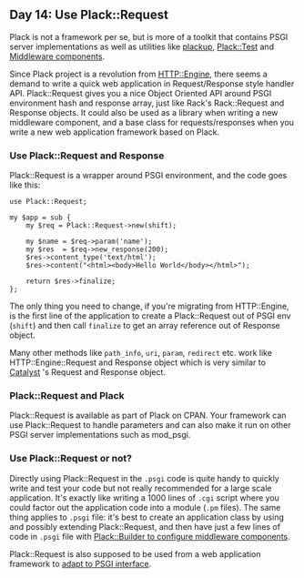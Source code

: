 ## Day 14: Use Plack::Request

Plack is not a framework per se, but is more of a toolkit that contains PSGI server implementations as well as utilities like [plackup](http://advent.plackperl.org/2009/12/day-3-using-plackup.html), [Plack::Test](http://advent.plackperl.org/2009/12/day-13-use-placktest-to-test-your-application.html) and [Middleware components](http://advent.plackperl.org/2009/12/day-10-using-plack-middleware.html). 

Since Plack project is a revolution from [HTTP::Engine](http://search.cpan.org/perldoc?HTTP::Engine), there seems a demand to write a quick web application in Request/Response style handler API. Plack::Request gives you a nice Object Oriented API around PSGI environment hash and response array, just like Rack's Rack::Request and Response objects. It could also be used as a library when writing a new middleware component, and a base class for requests/responses when you write a new web application framework based on Plack.

### Use Plack::Request and Response

Plack::Request is a wrapper around PSGI environment, and the code goes like this:

    use Plack::Request;
    
    my $app = sub {
        my $req = Plack::Request->new(shift);
        
        my $name = $req->param('name');
        my $res  = $req->new_response(200);
        $res->content_type('text/html');
        $res->content("<html><body>Hello World</body></html>");
        
        return $res->finalize;
    };

The only thing you need to change, if you're migrating from HTTP::Engine, is the first line of the application to create a Plack::Request out of PSGI env (`shift`) and then call `finalize` to get an array reference out of Response object.

Many other methods like `path_info`, `uri`, `param`, `redirect` etc. work like HTTP::Engine::Request and Response object which is very similar to [Catalyst](http://search.cpan.org/dist/Catalyst-Runtime) 's Request and Response object.

### Plack::Request and Plack

Plack::Request is available as part of Plack on CPAN. Your framework can use Plack::Request to handle parameters and can also make it run on other PSGI server implementations such as mod_psgi.

### Use Plack::Request or not?

Directly using Plack::Request in the `.psgi` code is quite handy to quickly write and test your code but not really recommended for a large scale application. It's exactly like writing a 1000 lines of `.cgi` script where you could factor out the application code into a module (`.pm` files). The same thing applies to `.psgi` file: it's best to create an application class by using and possibly extending Plack::Request, and then have just a few lines of code in `.psgi` file with [Plack::Builder to configure middleware components](http://advent.plackperl.org/2009/12/day-11-using-plackbuilder.html).

Plack::Request is also supposed to be used from a web application framework to [adapt to PSGI interface](http://advent.plackperl.org/2009/12/day-8-adapting-web-frameworks-to-psgi.html).
